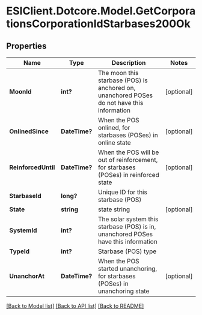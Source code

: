 # ESIClient.Dotcore.Model.GetCorporationsCorporationIdStarbases200Ok
## Properties

Name | Type | Description | Notes
------------ | ------------- | ------------- | -------------
**MoonId** | **int?** | The moon this starbase (POS) is anchored on, unanchored POSes do not have this information | [optional] 
**OnlinedSince** | **DateTime?** | When the POS onlined, for starbases (POSes) in online state | [optional] 
**ReinforcedUntil** | **DateTime?** | When the POS will be out of reinforcement, for starbases (POSes) in reinforced state | [optional] 
**StarbaseId** | **long?** | Unique ID for this starbase (POS) | 
**State** | **string** | state string | [optional] 
**SystemId** | **int?** | The solar system this starbase (POS) is in, unanchored POSes have this information | 
**TypeId** | **int?** | Starbase (POS) type | 
**UnanchorAt** | **DateTime?** | When the POS started unanchoring, for starbases (POSes) in unanchoring state | [optional] 

[[Back to Model list]](../README.md#documentation-for-models) [[Back to API list]](../README.md#documentation-for-api-endpoints) [[Back to README]](../README.md)

